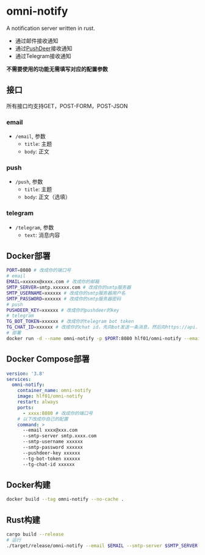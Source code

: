 # omni-notify
A notification server written in rust.

- 通过邮件接收通知
- 通过[PushDeer](https://github.com/easychen/pushdeer)接收通知
- 通过Telegram接收通知

**不需要使用的功能无需填写对应的配置参数**

## 接口
所有接口均支持GET，POST-FORM，POST-JSON

### email
- `/email`, 参数
    - `title`: 主题
    - `body`: 正文

### push
- `/push`, 参数
    - `title`: 主题
    - `body`: 正文（选填）

### telegram
- `/telegram`, 参数
    - `text`: 消息内容

## Docker部署
```sh
PORT=8080 # 改成你的端口号
# email
EMAIL=xxxxxx@xxxx.com # 改成你的邮箱
SMTP_SERVER=smtp.xxxxxx.com # 改成你的smtp服务器
SMTP_USERNAME=xxxxxx # 改成你的smtp服务器用户名
SMTP_PASSWORD=xxxxxx # 改成你的smtp服务器密码
# push
PUSHDEER_KEY=xxxxxx # 改成你的pushdeer的key
# telegram
TG_BOT_TOKEN=xxxxxx # 改成你的telegram bot token
TG_CHAT_ID=xxxxxx # 改成你的chat id，先向bot发送一条消息，然后向https://api.telegram.org/bot<Bot_Token>/getUpdates发起请求即可获取chat_id
# 部署
docker run -d --name omni-notify -p $PORT:8080 hlf01/omni-notify --email $EMAIL --smtp-server $SMTP_SERVER --smtp-username $SMTP_USERNAME --smtp-password $SMTP_PASSWORD --pushdeer-key $PUSHDEER_KEY --tg-bot-token $TG_BOT_TOKEN --tg-chat-id $TG_CHAT_ID
```

## Docker Compose部署
```yml
version: '3.8'
services:
  omni-notify:
    container_name: omni-notify
    image: hlf01/omni-notify
    restart: always
    ports:
      - xxxx:8080 # 改成你的端口号
    # 以下改成你自己的配置
    command: >
      --email xxxx@xxx.com
      --smtp-server smtp.xxxx.com
      --smtp-username xxxxxx
      --smtp-password xxxxxx
      --pushdeer-key xxxxxx
      --tg-bot-token xxxxxx
      --tg-chat-id xxxxxx
```

## Docker构建
```sh
docker build --tag omni-notify --no-cache .
```

## Rust构建
```sh
cargo build --release
# 运行
./target/release/omni-notify --email $EMAIL --smtp-server $SMTP_SERVER --smtp-username $SMTP_USERNAME --smtp-password $SMTP_PASSWORD --pushdeer-key $PUSHDEER_KEY --tg-bot-token $TG_BOT_TOKEN --tg-chat-id $TG_CHAT_ID
```
